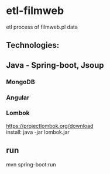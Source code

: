 # etl-filmweb

etl process of filmweb.pl data

## Technologies: 
## Java - Spring-boot, Jsoup 

### MongoDB 

### Angular

### Lombok
https://projectlombok.org/download
<br />install: java -jar lombok.jar

## run
mvn spring-boot:run
